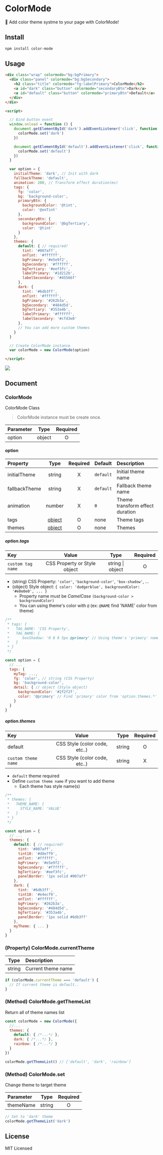 # ColorMode
🎨 Add color theme systme to your page with ColorMode!

## Install
```bash
npm install color-mode
```

## Usage

```html
<div class="wrap" colormode="bg:bgPrimary">
  <div class="panel" colormode="bg:bgSecondary">
    <h2 class="title" colormode="fg:labelPrimary">ColorMode</h2>
    <a id="dark" class="button" colormode="secondaryBtn">Dark</a>
    <a id="default" class="button" colormode="primaryBtn">Default</a>
  </div>
</div>

<script>

  // Bind button event
  window.onload = function () {
    document.getElementById('dark').addEventListener('click', function () {
      colorMode.set('dark')
    })

    document.getElementById('default').addEventListener('click', function () {
      colorMode.set('default')
    })
  }

  var option = {
    initialTheme: 'dark', // Init with dark
    fallbackTheme: 'default',
    animation: 200, // Transform effect duration(ms)
    tags: {
      fg: 'color',
      bg: 'background-color',
      primaryBtn: {
        backgroundColor: '@tint',
        color: '@onTint'
      },
      secondaryBtn: {
        backgroundColor: '@bgTertiary',
        color: '@tint'
      }
    },
    themes: {
      default: { // required!
        tint: '#007aff',
        onTint: '#ffffff',
        bgPrimary: '#e5e9f2',
        bgSecondary: '#ffffff',
        bgTertiary: '#eef3fc',
        labelPrimary: '#1d212b',
        labelSecondary: '#45566f'
      },
      dark: {
        tint: '#6db3ff',
        onTint: '#ffffff',
        bgPrimary: '#262b3a',
        bgSecondary: '#484d5d',
        bgTertiary: '#353a4b',
        labelPrimary: '#ffffff',
        labelSecondary: '#cfd3e0'
      },
      // You can add more custom themes
    }
  }

  // Create ColorMode instance
  var colorMode = new ColorMode(option)

</script>
```

<img src="./demo.gif">

## Document
### ColorMode
ColorMode Class
> ColorMode instance must be create once.

| Parameter | Type | Required |
|:--|:--:|:--:|
| option | object | O |

#### option
| Property | Type | Required | Default | Description |
|:--|:--:|:--:|:--|:--|
| initialTheme | string | X | `default` | Initial theme name  |
| fallbackTheme | string | X | `default` | Fallback theme name |
| animation | number | X | `0` | Theme transform effect duration |
| tags | [object](#optiontags) | O | none | Theme tags |
| themes | [object](#optionthemes) | O | none | Themes |

##### option.tags

| Key | Value | Type | Required |
|:--|:--:|:--:|:--:|
| `custom tag name` | CSS Property or Style object | string \| object | O |

- (string) CSS Property: `'color'`, `'background-color'`, `'box-shadow'`, ...
- (object) Style object: `{ color: 'dodgerblue', backgroundColor: '#e0e0e0', ... }`
  - Property name must be *CamelCase* `(background-color > backgroundColor)`
  - You can using theme's color with `@` (ex: `@NAME` find 'NAME' color from theme)

```javascript
/**
 * tags: {
 *   TAG_NAME: 'CSS Property',
 *   TAG_NAME: {
 *      boxShadow: '0 0 0 5px @primary' // Using theme's 'primary' named color
 *   }
 * }
 */

const option = {
  // ...
  tags: {
    myTag: ...,
    fg: 'color', // string (CSS Property)
    bg: 'background-color',
    detail: { // object (Style object)
      backgroundColor: '#2f2f2f',
      color: '@primary' // Find 'primary' color from 'option.themes.*'
    }
  }
}
```

##### option.themes

| Key | Value | Type | Required |
|:--|:--:|:--:|:--:|
| default | CSS Style (color code, etc..) | string | O |
| `custom theme name` | CSS Style (color code, etc..) | string | X |

- `default` theme required
- Define `custom theme name` if you want to add theme
  - Each theme has style name(s)

```javascript
/**
 * themes: {
 *   THEME_NAME: {
 *     STYLE_NAME: 'VALUE'
 *   }
 * }
 */

const option = {
  // ...
  themes: {
    default: { // required!
      tint: '#007aff',
      tint10: '#d8e7f9',
      onTint: '#ffffff',
      bgPrimary: '#e5e9f2',
      bgSecondary: '#ffffff',
      bgTertiary: '#eef3fc',
      panelBorder: '1px solid #007aff'
    },
    dark: {
      tint: '#6db3ff',
      tint10: '#e4ecf9',
      onTint: '#ffffff',
      bgPrimary: '#262b3a',
      bgSecondary: '#484d5d',
      bgTertiary: '#353a4b',
      panelBorder: '1px solid #6db3ff'
    },
    myTheme: { ... }
  }
}
```

### (Property) ColorMode.currentTheme

| Type | Description |
|:--:|:--|
| string | Current theme name |

```javascript
if (colorMode.currentTheme === 'default') {
  // If current theme is default..
}
```

### (Method) ColorMode.getThemeList

Return all of theme names list

```javascript
const colorMode = new ColorMode({
  //...
  themes: {
    default: { /*...*/ },
    dark: { /*...*/ },
    rainbow: { /*...*/ }
  }
})

colorMode.getThemeList() // ['default', 'dark', 'rainbow']
```


### (Method) ColorMode.set

Change theme to target theme

| Parameter | Type | Required |
|:--|:--:|:--:|
| themeName | string | O |

```javascript
// Set to 'dark' theme
colorMode.getThemeList('dark')
```

## License
MIT Licensed
